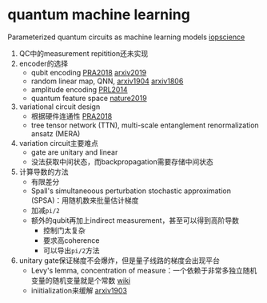 # quantum machine learning

Parameterized quantum circuits as machine learning models [iopscience](https://iopscience.iop.org/article/10.1088/2058-9565/ab4eb5)

1. QC中的measurement repitition还未实现
2. encoder的选择
   * qubit encoding [PRA2018](https://journals.aps.org/pra/abstract/10.1103/PhysRevA.98.032309) [arxiv2019](https://arxiv.org/abs/1901.11434)
   * random linear map, QNN, [arxiv1904](https://arxiv.org/abs/1904.04767) [arxiv1806](https://arxiv.org/abs/1806.08321)
   * amplitude encoding [PRL2014](https://journals.aps.org/prl/abstract/10.1103/PhysRevLett.113.130503)
   * quantum feature space [nature2019](https://www.nature.com/articles/s41586-019-0980-2)
3. variational circuit design
   * 根据硬件连通性 [PRA2018](https://journals.aps.org/pra/abstract/10.1103/PhysRevA.98.062324)
   * tree tensor network (TTN), multi-scale entanglement renormalization ansatz (MERA)
4. variation circuit主要难点
   * gate are unitary and linear
   * 没法获取中间状态，而backpropagation需要存储中间状态
5. 计算导数的方法
   * 有限差分
   * Spall's simultaneoous perturbation stochastic approximation (SPSA)：用随机数来批量估计梯度
   * 加减`pi/2`
   * 额外的qubit再加上indirect measurement，甚至可以得到高阶导数
     * 控制门太复杂
     * 要求高coherence
     * 可以导出`pi/2`方法
6. unitary gate保证梯度不会爆炸，但是量子线路的梯度会出现平台
   * Levy's lemma, concentration of measure：一个依赖于非常多独立随机变量的随机变量就是个常数 [wiki](https://en.wikipedia.org/wiki/Concentration_of_measure)
   * iniitialization来缓解 [arxiv1903](https://arxiv.org/abs/1903.05076)
